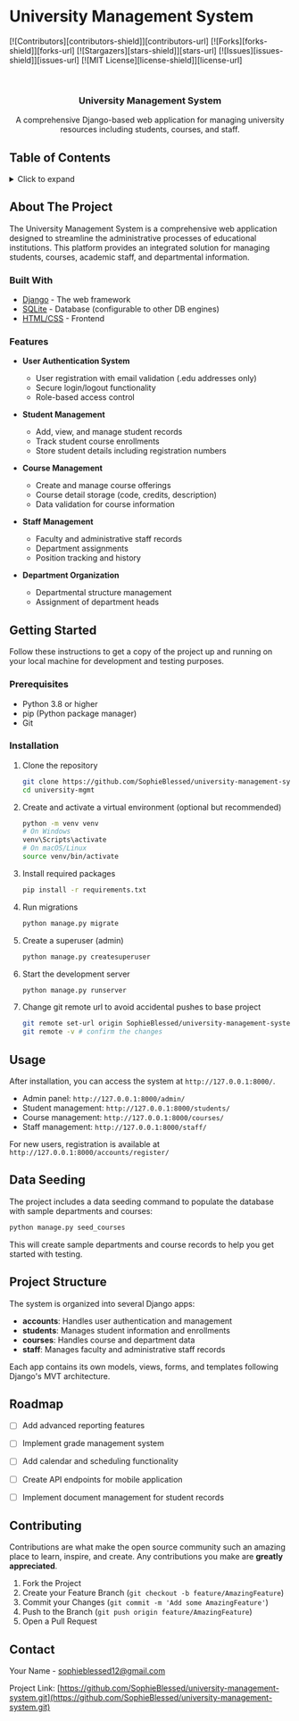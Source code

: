 # University Management System

[![Contributors][contributors-shield]][contributors-url]
[![Forks][forks-shield]][forks-url]
[![Stargazers][stars-shield]][stars-url]
[![Issues][issues-shield]][issues-url]
[![MIT License][license-shield]][license-url]

<br />
<div align="center">

<h3 align="center">University Management System</h3>

  <p align="center">
    A comprehensive Django-based web application for managing university resources including students, courses, and staff.
    
  </p>
</div>

## Table of Contents

<details>
  <summary>Click to expand</summary>
  <ol>
    <li>
      <a href="#about-the-project">About The Project</a>
      <ul>
        <li><a href="#built-with">Built With</a></li>
        <li><a href="#features">Features</a></li>
      </ul>
    </li>
    <li>
      <a href="#getting-started">Getting Started</a>
      <ul>
        <li><a href="#prerequisites">Prerequisites</a></li>
        <li><a href="#installation">Installation</a></li>
      </ul>
    </li>
    <li><a href="#usage">Usage</a></li>
    <li><a href="#data-seeding">Data Seeding</a></li>
    <li><a href="#project-structure">Project Structure</a></li>
    <li><a href="#roadmap">Roadmap</a></li>
    <li><a href="#contributing">Contributing</a></li>
    <li><a href="#license">License</a></li>
    <li><a href="#contact">Contact</a></li>
  </ol>
</details>

## About The Project

The University Management System is a comprehensive web application designed to streamline the administrative processes of educational institutions. This platform provides an integrated solution for managing students, courses, academic staff, and departmental information.

### Built With

* [Django](https://www.djangoproject.com/) - The web framework
* [SQLite](https://www.sqlite.org/) - Database (configurable to other DB engines)
* [HTML/CSS](https://developer.mozilla.org/en-US/docs/Web/HTML) - Frontend

### Features

* **User Authentication System**
  * User registration with email validation (.edu addresses only)
  * Secure login/logout functionality
  * Role-based access control

* **Student Management**
  * Add, view, and manage student records
  * Track student course enrollments
  * Store student details including registration numbers

* **Course Management**
  * Create and manage course offerings
  * Course detail storage (code, credits, description)
  * Data validation for course information

* **Staff Management**
  * Faculty and administrative staff records
  * Department assignments
  * Position tracking and history

* **Department Organization**
  * Departmental structure management
  * Assignment of department heads

## Getting Started

Follow these instructions to get a copy of the project up and running on your local machine for development and testing purposes.

### Prerequisites

* Python 3.8 or higher
* pip (Python package manager)
* Git

### Installation

1. Clone the repository
   ```sh
   git clone https://github.com/SophieBlessed/university-management-system.git
   cd university-mgmt
   ```

2. Create and activate a virtual environment (optional but recommended)
   ```sh
   python -m venv venv
   # On Windows
   venv\Scripts\activate
   # On macOS/Linux
   source venv/bin/activate
   ```

3. Install required packages
   ```sh
   pip install -r requirements.txt
   ```

4. Run migrations
   ```sh
   python manage.py migrate
   ```

5. Create a superuser (admin)
   ```sh
   python manage.py createsuperuser
   ```

6. Start the development server
   ```sh
   python manage.py runserver
   ```

7. Change git remote url to avoid accidental pushes to base project
   ```sh
   git remote set-url origin SophieBlessed/university-management-system
   git remote -v # confirm the changes
   ```

## Usage

After installation, you can access the system at `http://127.0.0.1:8000/`.

* Admin panel: `http://127.0.0.1:8000/admin/`
* Student management: `http://127.0.0.1:8000/students/`
* Course management: `http://127.0.0.1:8000/courses/`
* Staff management: `http://127.0.0.1:8000/staff/`

For new users, registration is available at `http://127.0.0.1:8000/accounts/register/`

## Data Seeding

The project includes a data seeding command to populate the database with sample departments and courses:

```sh
python manage.py seed_courses
```

This will create sample departments and course records to help you get started with testing.

## Project Structure

The system is organized into several Django apps:

* **accounts**: Handles user authentication and management
* **students**: Manages student information and enrollments
* **courses**: Handles course and department data
* **staff**: Manages faculty and administrative staff records

Each app contains its own models, views, forms, and templates following Django's MVT architecture.

## Roadmap

- [ ] Add advanced reporting features
- [ ] Implement grade management system
- [ ] Add calendar and scheduling functionality
- [ ] Create API endpoints for mobile application
- [ ] Implement document management for student records



## Contributing

Contributions are what make the open source community such an amazing place to learn, inspire, and create. Any contributions you make are **greatly appreciated**.

1. Fork the Project
2. Create your Feature Branch (`git checkout -b feature/AmazingFeature`)
3. Commit your Changes (`git commit -m 'Add some AmazingFeature'`)
4. Push to the Branch (`git push origin feature/AmazingFeature`)
5. Open a Pull Request


## Contact

Your Name - sophieblessed12@gmail.com

Project Link: [https://github.com/SophieBlessed/university-management-system.git](https://github.com/SophieBlessed/university-management-system.git)

